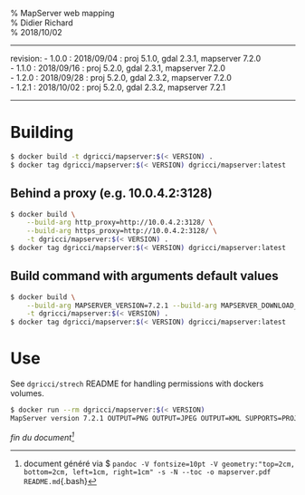 % MapServer web mapping  
% Didier Richard  
% 2018/10/02

---

revision:
    - 1.0.0 : 2018/09/04 : proj 5.1.0, gdal 2.3.1, mapserver 7.2.0  
    - 1.1.0 : 2018/09/16 : proj 5.2.0, gdal 2.3.1, mapserver 7.2.0  
    - 1.2.0 : 2018/09/28 : proj 5.2.0, gdal 2.3.2, mapserver 7.2.0  
    - 1.2.1 : 2018/10/02 : proj 5.2.0, gdal 2.3.2, mapserver 7.2.1  

---

# Building #

```bash
$ docker build -t dgricci/mapserver:$(< VERSION) .
$ docker tag dgricci/mapserver:$(< VERSION) dgricci/mapserver:latest
```

## Behind a proxy (e.g. 10.0.4.2:3128) ##

```bash
$ docker build \
    --build-arg http_proxy=http://10.0.4.2:3128/ \
    --build-arg https_proxy=http://10.0.4.2:3128/ \
    -t dgricci/mapserver:$(< VERSION) .
$ docker tag dgricci/mapserver:$(< VERSION) dgricci/mapserver:latest
```

## Build command with arguments default values ##

```bash
$ docker build \
    --build-arg MAPSERVER_VERSION=7.2.1 --build-arg MAPSERVER_DOWNLOAD_URL=http://download.osgeo.org/mapserver/mapserver-7.2.1.zip \
    -t dgricci/mapserver:$(< VERSION) .
$ docker tag dgricci/mapserver:$(< VERSION) dgricci/mapserver:latest
```

# Use #

See `dgricci/strech` README for handling permissions with dockers volumes.

```bash
$ docker run --rm dgricci/mapserver:$(< VERSION)
MapServer version 7.2.1 OUTPUT=PNG OUTPUT=JPEG OUTPUT=KML SUPPORTS=PROJ SUPPORTS=AGG SUPPORTS=FREETYPE SUPPORTS=CAIRO SUPPORTS=SVG_SYMBOLS SUPPORTS=RSVG SUPPORTS=ICONV SUPPORTS=XMP SUPPORTS=FRIBIDI SUPPORTS=WMS_SERVER SUPPORTS=WMS_CLIENT SUPPORTS=WFS_SERVER SUPPORTS=WFS_CLIENT SUPPORTS=WCS_SERVER SUPPORTS=SOS_SERVER SUPPORTS=FASTCGI SUPPORTS=THREADS SUPPORTS=GEOS SUPPORTS=PBF INPUT=JPEG INPUT=POSTGIS INPUT=OGR INPUT=GDAL INPUT=SHAPEFILE
```


_fin du document[^pandoc_gen]_

[^pandoc_gen]: document généré via $ `pandoc -V fontsize=10pt -V geometry:"top=2cm, bottom=2cm, left=1cm, right=1cm" -s -N --toc -o mapserver.pdf README.md`{.bash}
